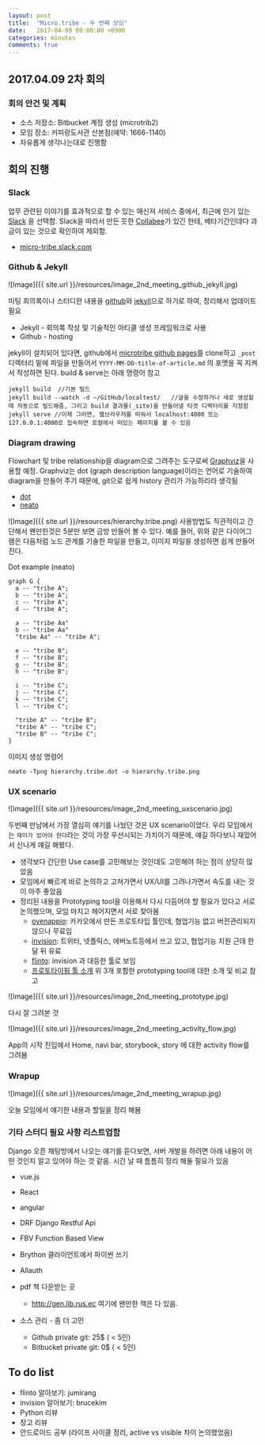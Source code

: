 ```yaml
---
layout: post
title:  "Micro.tribe - 두 번째 모임"
date:   2017-04-09 09:00:00 +0900
categories: minutes
comments: true
---
```

## 2017.04.09 2차 회의

### 회의 안건 및 계획
* 소스 저장소: Bitbucket 계정 생성 (microtrib2)
* 모임 장소: 커피랑도서관 산본점(예약: 1666-1140)
* 자유롭게 생각나는대로 진행함

## 회의 진행

### Slack

업무 관련된 이야기를 효과적으로 할 수 있는 매신져 서비스 중에서, 최근에 인기 있는 [Slack](https://slack.com) 을 선택함. Slack을 따라서 만든 듯한 [Collabee](https://www.collab.ee/ko)가 있긴 한테, 베타기간인데다 과금이 있는 것으로 확인하여 제외함.

* [micro-tribe.slack.com](micro-tribe.slack.com)

### Github & Jekyll

![Image]({{ site.url }}/resources/image_2nd_meeting_github_jekyll.jpg)

미팅 회의록이나 스터디한 내용을 [github](https://github.com)와 [jekyll](https://jekyllrb.com)으로 하기로 하여, 정리해서 업데이트 필요
* Jekyll - 회의록 작성 및 기술적인 아티클 생성 프레임워크로 사용
* Github - hosting

jekyll이 설치되어 있다면, github에서 [microtribe github pages](https://github.com/microtrib2/microtrib2.github.io)를 clone하고 `_post` 디렉터리 밑에 파일을 만들어서 `YYYY-MM-DD-title-of-article.md` 의 포맷을 꼭 지켜서 작성하면 된다.
build & serve는 아래 명령어 참고
```
jekyll build  //기본 빌드
jekyll build --watch -d ~/GitHub/localtest/   //글을 수정하거나 새로 생성할 때 자동으로 빌드해줌, 그리고 build 결과물(_site)을 만들어낼 타겟 디렉터리를 지정함
jekyll serve //이제 그러면, 웹브라우저를 띄워서 localhost:4000 또는 127.0.0.1:4000로 접속하면 로컬에서 떠있는 페이지를 볼 수 있음
```

### Diagram drawing

Flowchart 및 tribe relationship을 diagram으로 그려주는 도구로써 [Graphviz](http://www.graphviz.org)을 사용할 예정. Graphviz는
dot (graph description language)이라는 언어로 기술하여 diagram을 만들어 주기 때문에, git으로 쉽게 history 관리가 가능하리라 생각됨

* [dot](http://www.graphviz.org/pdf/dotguide.pdf)
* [neato](http://www.graphviz.org/pdf/neatoguide.pdf)

![Image]({{ site.url }}/resources/hierarchy.tribe.png)
사용방법도 직관적이고 간단해서 왠만한것은 5분만 보면 금방 만들어 볼 수 있다.
예를 들어, 위와 같은 다이어그램은 다음처럼 노드 관계를 기술한 파일을 만들고, 이미지 파일을 생성하면 쉽게 만들어진다.

Dot example (neato)

```
graph G {
  a -- "tribe A";
  b -- "tribe A";
  c -- "tribe A";
  d -- "tribe A";

  a -- "tribe Aa"
  b -- "tribe Aa"
  "tribe Aa" -- "tribe A";

  e -- "tribe B";
  f -- "tribe B";
  g -- "tribe B";
  h -- "tribe B";

  i -- "tribe C";
  j -- "tribe C";
  k -- "tribe C";
  l -- "tribe C";

  "tribe A" -- "tribe B";
  "tribe A" -- "tribe C";
  "tribe B" -- "tribe C";
}
```

이미지 생성 명령어
```
neato -Tpng hierarchy.tribe.dot -o hierarchy.tribe.png
```

### UX scenario

![Image]({{ site.url }}/resources/image_2nd_meeting_uxscenario.jpg)

두번째 만남에서 가장 열심히 얘기를 나눴던 것은 UX scenario이었다. 우리 모임에서는 `재미가 있어야 한다`라는 것이 가장 우선시되는 가치이기 때문에, 얘길 하다보니 재밌어서 신나게 얘길 해봤다.

* 생각보다 간단한 Use case를 고민해보는 것인데도 고민해야 하는 점이 상당히 많았음
* 모임에서 빠르게 바로 논의하고 고쳐가면서 UX/UI를 그려나가면서 속도를 내는 것이 아주 좋았음
* 정리된 내용을 Prototyping tool을 이용해서 다시 다듬어야 할 필요가 있다고 서로 논의했으며, 모임 마치고 헤어지면서 서로 찾아봄
  * [ovenappio](https://ovenapp.io): 카카오에서 만든 프로토타입 툴인데, 협업기능 없고 버전관리되지 않으나 무료임
  * [invision](http://www.invisionapp.com/): 트위터, 넷플릭스, 에버노트등에서 쓰고 있고, 협업기능 지원 근데 한달 뒤 유료
  * [flinto](https://www.flinto.com/): invision 과 대등한 툴로 보임
  * [프로토타이핑 툴 소개](http://story.pxd.co.kr/1069) 위 3개 포함한 prototyping tool에 대한 소개 및 비교 참고

![Image]({{ site.url }}/resources/image_2nd_meeting_prototype.jpg)

다시 잘 그려본 것


![Image]({{ site.url }}/resources/image_2nd_meeting_activity_flow.jpg)

App의 시작 진입에서 Home, navi bar, storybook, story 에 대한 activity flow를 그려봄

### Wrapup

![Image]({{ site.url }}/resources/image_2nd_meeting_wrapup.jpg)

오늘 모임에서 얘기한 내용과 할일을 정리 해봄

### 기타 스터디 필요 사항 리스트업함

Django 오픈 채팅방에서 나오는 얘기를 듣다보면, 서버 개발을 하려면 아래 내용이 어떤 것인지 알고 있어야 하는 것 같음. 시간 날 때 틈틈히 정리 해둘 필요가 있음
* vue.js
* React
* angular
* DRF Django Restful Api
* FBV Function Based View
* Brython 클라이언트에서 파이썬 쓰기
* Allauth

* pdf 책 다운받는 곳
  * http://gen.lib.rus.ec 여기에 왠만한 책은 다 있음.

* 소스 관리 - 좀 더 고민
  * Github private git: 25$ ( < 5인)
  * Bitbucket private git: 0$ ( < 5인)


## To do list
* flinto 알아보기: jumirang
* invision 알아보기: brucekim
* Python 리뷰
* 장고 리뷰
* 안드로이드 공부 (라이프 사이클 정리, active vs visible 차이 논의했었음)

